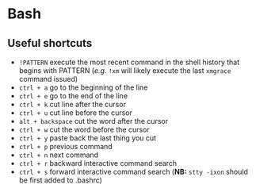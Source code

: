 
# Bash

## Useful shortcuts

* `!PATTERN` execute the most recent command in the shell history that begins with PATTERN (*e.g.* `!xm` will likely execute the last `xmgrace` command issued)
* `ctrl + a` go to the beginning of the line
* `ctrl + e` go to the end of the line
* `ctrl + k` cut line after the cursor
* `ctrl + u` cut line before the cursor
* `alt + backspace` cut the word after the cursor
* `ctrl + w` cut the word before the cursor
* `ctrl + y` paste back the last thing you cut
* `ctrl + p` previous command
* `ctrl + n` next command
* `ctrl + r` backward interactive command search
* `ctrl + s` forward interactive command search (**NB:** `stty -ixon` should be first added to .bashrc)

